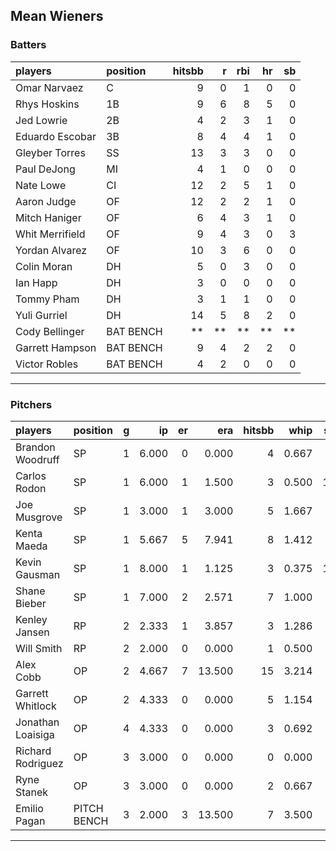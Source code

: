 ## Mean Wieners

### Batters

 
|players         |position  | hitsbb|  r| rbi| hr| sb| 
|:---------------|:---------|------:|--:|---:|--:|--:| 
|Omar Narvaez    |C         |      9|  0|   1|  0|  0| 
|Rhys Hoskins    |1B        |      9|  6|   8|  5|  0| 
|Jed Lowrie      |2B        |      4|  2|   3|  1|  0| 
|Eduardo Escobar |3B        |      8|  4|   4|  1|  0| 
|Gleyber Torres  |SS        |     13|  3|   3|  0|  0| 
|Paul DeJong     |MI        |      4|  1|   0|  0|  0| 
|Nate Lowe       |CI        |     12|  2|   5|  1|  0| 
|Aaron Judge     |OF        |     12|  2|   2|  1|  0| 
|Mitch Haniger   |OF        |      6|  4|   3|  1|  0| 
|Whit Merrifield |OF        |      9|  4|   3|  0|  3| 
|Yordan Alvarez  |OF        |     10|  3|   6|  0|  0| 
|Colin Moran     |DH        |      5|  0|   3|  0|  0| 
|Ian Happ        |DH        |      3|  0|   0|  0|  0| 
|Tommy Pham      |DH        |      3|  1|   1|  0|  0| 
|Yuli Gurriel    |DH        |     14|  5|   8|  2|  0| 
|Cody Bellinger  |BAT BENCH |     **| **|  **| **| **| 
|Garrett Hampson |BAT BENCH |      9|  4|   2|  2|  0| 
|Victor Robles   |BAT BENCH |      4|  2|   0|  0|  0| 

* * *

### Pitchers

 
|players           |position    |  g|    ip| er|    era| hitsbb|  whip| so|  w| sv| 
|:-----------------|:-----------|--:|-----:|--:|------:|------:|-----:|--:|--:|--:| 
|Brandon Woodruff  |SP          |  1| 6.000|  0|  0.000|      4| 0.667|  8|  1|  0| 
|Carlos Rodon      |SP          |  1| 6.000|  1|  1.500|      3| 0.500| 12|  1|  0| 
|Joe Musgrove      |SP          |  1| 3.000|  1|  3.000|      5| 1.667|  4|  0|  0| 
|Kenta Maeda       |SP          |  1| 5.667|  5|  7.941|      8| 1.412|  3|  0|  0| 
|Kevin Gausman     |SP          |  1| 8.000|  1|  1.125|      3| 0.375| 11|  0|  0| 
|Shane Bieber      |SP          |  1| 7.000|  2|  2.571|      7| 1.000|  9|  0|  0| 
|Kenley Jansen     |RP          |  2| 2.333|  1|  3.857|      3| 1.286|  3|  0|  1| 
|Will Smith        |RP          |  2| 2.000|  0|  0.000|      1| 0.500|  2|  0|  2| 
|Alex Cobb         |OP          |  2| 4.667|  7| 13.500|     15| 3.214|  6|  0|  0| 
|Garrett Whitlock  |OP          |  2| 4.333|  0|  0.000|      5| 1.154|  7|  0|  0| 
|Jonathan Loaisiga |OP          |  4| 4.333|  0|  0.000|      3| 0.692|  4|  0|  1| 
|Richard Rodriguez |OP          |  3| 3.000|  0|  0.000|      0| 0.000|  3|  0|  2| 
|Ryne Stanek       |OP          |  3| 3.000|  0|  0.000|      2| 0.667|  4|  0|  1| 
|Emilio Pagan      |PITCH BENCH |  3| 2.000|  3| 13.500|      7| 3.500|  1|  0|  0| 


* * *


